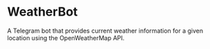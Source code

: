 # WeatherBot
 A Telegram bot that provides current weather information for a given location using the OpenWeatherMap API.
